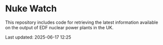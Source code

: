 # Nuke Watch

This repository includes code for retrieving the latest information available on the output of EDF nuclear power plants in the UK.

Last updated: 2025-06-17 12:25